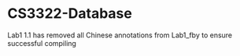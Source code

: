 # CS3322-Database
Lab1 1.1 has removed all Chinese annotations from Lab1_fby to ensure successful compiling
